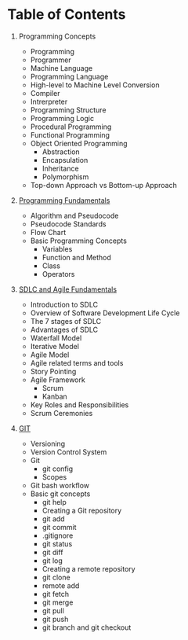 # Table of Contents

1. Programming Concepts

    - Programming
    - Programmer
    - Machine Language
    - Programming Language
    - High-level to Machine Level Conversion
    - Compiler
    - Intrerpreter
    - Programming Structure
    - Programming Logic
    - Procedural Programming
    - Functional Programming
    - Object Oriented Programming
        - Abstraction
        - Encapsulation
        - Inheritance
        - Polymorphism
    - Top-down Approach vs Bottom-up Approach
    
2. [Programming Fundamentals](https://github.com/krishnagopika/Pretraining/blob/main/Programming-Fundamentals.md)
    - Algorithm and Pseudocode
    - Pseudocode Standards
    - Flow Chart
    - Basic Programming Concepts
        - Variables
        - Function and Method
        - Class
        - Operators
3. [SDLC and Agile Fundamentals](https://github.com/krishnagopika/Pretraining/blob/main/SDLC.md)

   - Introduction to SDLC
   - Overview of Software Development Life Cycle 
   - The 7 stages of SDLC
   - Advantages of SDLC
   - Waterfall Model
   - Iterative Model
   - Agile Model
   - Agile related terms and tools
   - Story Pointing
   - Agile Framework
     - Scrum 
     - Kanban
   - Key Roles and Responsibilities
   - Scrum Ceremonies
4. [GIT](https://github.com/krishnagopika/Pretraining/blob/main/Git.md)

   - Versioning
   - Version Control System
   - Git
      - git config
      - Scopes
   - Git bash workflow 
   - Basic git concepts
      - git help
      - Creating a Git repository
      - git add
      - git commit
      - .gitignore
      - git status
      - git diff
      - git log
      - Creating a remote repository
      - git clone
      - remote add
      - git fetch
      - git merge
      - git pull
      - git push
      - git branch and git checkout

    
